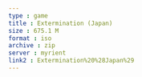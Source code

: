 ```yaml
---
type : game
title : Extermination (Japan)
size : 675.1 M
format : iso
archive : zip
server : myrient
link2 : Extermination%20%28Japan%29
---
```

